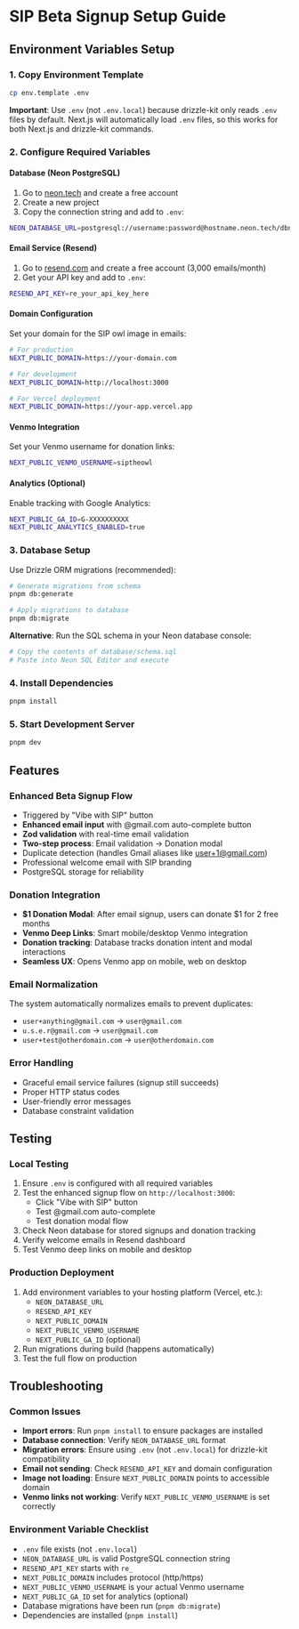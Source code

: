 # SIP Beta Signup Setup Guide

## Environment Variables Setup

### 1. Copy Environment Template
```bash
cp env.template .env
```

**Important**: Use `.env` (not `.env.local`) because drizzle-kit only reads `.env` files by default. Next.js will automatically load `.env` files, so this works for both Next.js and drizzle-kit commands.

### 2. Configure Required Variables

#### Database (Neon PostgreSQL)
1. Go to [neon.tech](https://neon.tech) and create a free account
2. Create a new project
3. Copy the connection string and add to `.env`:
```bash
NEON_DATABASE_URL=postgresql://username:password@hostname.neon.tech/dbname
```

#### Email Service (Resend)
1. Go to [resend.com](https://resend.com) and create a free account (3,000 emails/month)
2. Get your API key and add to `.env`:
```bash
RESEND_API_KEY=re_your_api_key_here
```

#### Domain Configuration
Set your domain for the SIP owl image in emails:
```bash
# For production
NEXT_PUBLIC_DOMAIN=https://your-domain.com

# For development
NEXT_PUBLIC_DOMAIN=http://localhost:3000

# For Vercel deployment
NEXT_PUBLIC_DOMAIN=https://your-app.vercel.app
```

#### Venmo Integration
Set your Venmo username for donation links:
```bash
NEXT_PUBLIC_VENMO_USERNAME=siptheowl
```

#### Analytics (Optional)
Enable tracking with Google Analytics:
```bash
NEXT_PUBLIC_GA_ID=G-XXXXXXXXXX
NEXT_PUBLIC_ANALYTICS_ENABLED=true
```

### 3. Database Setup
Use Drizzle ORM migrations (recommended):
```bash
# Generate migrations from schema
pnpm db:generate

# Apply migrations to database
pnpm db:migrate
```

**Alternative**: Run the SQL schema in your Neon database console:
```bash
# Copy the contents of database/schema.sql
# Paste into Neon SQL Editor and execute
```

### 4. Install Dependencies
```bash
pnpm install
```

### 5. Start Development Server
```bash
pnpm dev
```

## Features

### Enhanced Beta Signup Flow
- Triggered by "Vibe with SIP" button
- **Enhanced email input** with @gmail.com auto-complete button
- **Zod validation** with real-time email validation
- **Two-step process**: Email validation → Donation modal
- Duplicate detection (handles Gmail aliases like user+1@gmail.com)
- Professional welcome email with SIP branding
- PostgreSQL storage for reliability

### Donation Integration
- **$1 Donation Modal**: After email signup, users can donate $1 for 2 free months
- **Venmo Deep Links**: Smart mobile/desktop Venmo integration
- **Donation tracking**: Database tracks donation intent and modal interactions
- **Seamless UX**: Opens Venmo app on mobile, web on desktop

### Email Normalization
The system automatically normalizes emails to prevent duplicates:
- `user+anything@gmail.com` → `user@gmail.com`
- `u.s.e.r@gmail.com` → `user@gmail.com`
- `user+test@otherdomain.com` → `user@otherdomain.com`

### Error Handling
- Graceful email service failures (signup still succeeds)
- Proper HTTP status codes
- User-friendly error messages
- Database constraint validation

## Testing

### Local Testing
1. Ensure `.env` is configured with all required variables
2. Test the enhanced signup flow on `http://localhost:3000`:
   - Click "Vibe with SIP" button
   - Test @gmail.com auto-complete
   - Test donation modal flow
3. Check Neon database for stored signups and donation tracking
4. Verify welcome emails in Resend dashboard
5. Test Venmo deep links on mobile and desktop

### Production Deployment
1. Add environment variables to your hosting platform (Vercel, etc.):
   - `NEON_DATABASE_URL`
   - `RESEND_API_KEY` 
   - `NEXT_PUBLIC_DOMAIN`
   - `NEXT_PUBLIC_VENMO_USERNAME`
   - `NEXT_PUBLIC_GA_ID` (optional)
2. Run migrations during build (happens automatically)
3. Test the full flow on production

## Troubleshooting

### Common Issues
- **Import errors**: Run `pnpm install` to ensure packages are installed
- **Database connection**: Verify `NEON_DATABASE_URL` format
- **Migration errors**: Ensure using `.env` (not `.env.local`) for drizzle-kit compatibility
- **Email not sending**: Check `RESEND_API_KEY` and domain configuration
- **Image not loading**: Ensure `NEXT_PUBLIC_DOMAIN` points to accessible domain
- **Venmo links not working**: Verify `NEXT_PUBLIC_VENMO_USERNAME` is set correctly

### Environment Variable Checklist
- `.env` file exists (not `.env.local`)
- `NEON_DATABASE_URL` is valid PostgreSQL connection string
- `RESEND_API_KEY` starts with `re_`
- `NEXT_PUBLIC_DOMAIN` includes protocol (http/https)
- `NEXT_PUBLIC_VENMO_USERNAME` is your actual Venmo username
- `NEXT_PUBLIC_GA_ID` set for analytics (optional)
- Database migrations have been run (`pnpm db:migrate`)
- Dependencies are installed (`pnpm install`)
